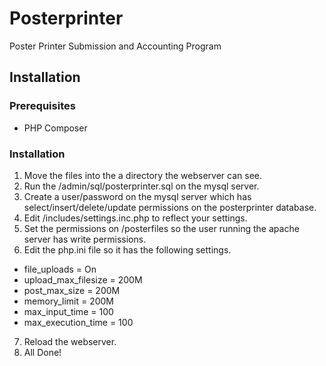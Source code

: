 # Posterprinter

Poster Printer Submission and Accounting Program


## Installation

### Prerequisites
- PHP Composer

### Installation
1.  Move the files into the a directory the webserver can see.
2.  Run the /admin/sql/posterprinter.sql on the mysql server.
3.  Create a user/password on the mysql server which has select/insert/delete/update permissions on the posterprinter database.
4.  Edit /includes/settings.inc.php to reflect your settings.
5.  Set the permissions on /posterfiles so the user running the apache server has write permissions.
6.  Edit the php.ini file so it has the following settings.
- file_uploads = On
- upload_max_filesize = 200M
- post_max_size = 200M
- memory_limit = 200M
- max_input_time = 100
- max_execution_time = 100
7.  Reload the webserver.
8.  All Done!


